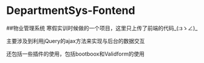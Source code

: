 # DepartmentSys-Fontend
##物业管理系统
寒假实训时候做的一个项目，这里只上传了前端的代码_(:зゝ∠)_  

主要涉及到利用jQuery的ajax方法来实现与后台的数据交互  

还包括一些插件的使用，包括bootboox和Validform的使用  

